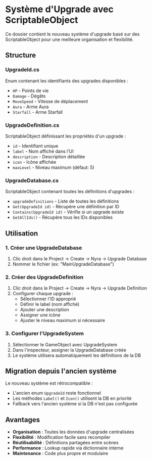 # Système d'Upgrade avec ScriptableObject

Ce dossier contient le nouveau système d'upgrade basé sur des ScriptableObject pour une meilleure organisation et flexibilité.

## Structure

### UpgradeId.cs
Enum contenant les identifiants des upgrades disponibles :
- `HP` - Points de vie
- `Damage` - Dégâts
- `MoveSpeed` - Vitesse de déplacement
- `Aura` - Arme Aura
- `Starfall` - Arme Starfall

### UpgradeDefinition.cs
ScriptableObject définissant les propriétés d'un upgrade :
- `id` - Identifiant unique
- `label` - Nom affiché dans l'UI
- `description` - Description détaillée
- `icon` - Icône affichée
- `maxLevel` - Niveau maximum (défaut: 5)

### UpgradeDatabase.cs
ScriptableObject contenant toutes les définitions d'upgrades :
- `upgradeDefinitions` - Liste de toutes les définitions
- `Get(UpgradeId id)` - Récupère une définition par ID
- `Contains(UpgradeId id)` - Vérifie si un upgrade existe
- `GetAllIds()` - Récupère tous les IDs disponibles

## Utilisation

### 1. Créer une UpgradeDatabase
1. Clic droit dans le Project → Create → Nyra → Upgrade Database
2. Nommer le fichier (ex: "MainUpgradeDatabase")

### 2. Créer des UpgradeDefinition
1. Clic droit dans le Project → Create → Nyra → Upgrade Definition
2. Configurer chaque upgrade :
   - Sélectionner l'ID approprié
   - Définir le label (nom affiché)
   - Ajouter une description
   - Assigner une icône
   - Ajuster le niveau maximum si nécessaire

### 3. Configurer l'UpgradeSystem
1. Sélectionner le GameObject avec UpgradeSystem
2. Dans l'inspecteur, assigner la UpgradeDatabase créée
3. Le système utilisera automatiquement les définitions de la DB

## Migration depuis l'ancien système

Le nouveau système est rétrocompatible :
- L'ancien enum `UpgradeId` reste fonctionnel
- Les méthodes `Label()` et `Icon()` utilisent la DB en priorité
- Fallback vers l'ancien système si la DB n'est pas configurée

## Avantages

- **Organisation** : Toutes les données d'upgrade centralisées
- **Flexibilité** : Modification facile sans recompiler
- **Réutilisabilité** : Définitions partagées entre scènes
- **Performance** : Lookup rapide via dictionnaire interne
- **Maintenance** : Code plus propre et modulaire
